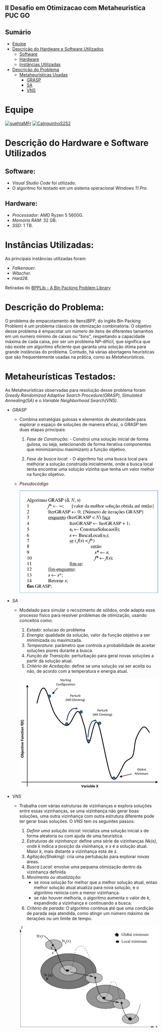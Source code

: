 ## II Desafio em Otimizacao com Metaheuristica PUC GO
## Sumário
- [Equipe](#equipe)
- [Descrição do Hardware e Software Utilizados](#descrição-do-hardware-e-software-utilizados)
  - [Software](#software)
  - [Hardware](#hardware)
  - [Instâncias Utilizadas](#instâncias-utilizadas)
- [Descrição do Problema](#descrição-do-problema)
  - [Metaheurísticas Usadas](#metaheurísticas-Usadas)
    - [GRASP](#grasp)
    - [SA](#sa)
    - [VNS](#vns)

# Equipe
[![suehtaMFr](https://avatars.githubusercontent.com/u/104003912?size=100)](https://github.com/suehtaMFr)
[![CalnguinhoS2S2](https://avatars.githubusercontent.com/u/126282504?size=100)](https://github.com/CalnguinhoS2S2)

# Descrição do Hardware e Software Utilizados
## Software:
- *Visual Studio Code* foi utilizado.
- O algoritmo foi testado em um sistema operacional *Windows 11 Pro*.

## Hardware:
- *Processador:* AMD Ryzen 5 5600G.
- *Memória RAM:* 32 GB.
- *SSD:* 1 TB.

# Instâncias Utilizadas:
As principais instâncias utilizadas foram:
- *Falkenauer*.
- *Wäscher*.
- *Hard28*.

Retiradas do [BPPLib - A Bin Packing Problem Library](https://site.unibo.it/operations-research/en/research/bpplib-a-bin-packing-problem-library)

# Descrição do Problema:
O problema de empacotamento de Itens(BPP, do inglês Bin Packing Problem) é um problema clássico de otimização combinatória. O objetivo desse problema é empacotar um número de itens de diferentes tamanhos em um numero minimo de caixas ou "bins", respeitando a capacidade máxima de cada caixa, por ser um problema NP-difícil, que significa que não existe um algoritmo eficiente que garanta uma solução ótima para grande instâncias do problema. Contudo, há várias abortagens heurísticas que são frequentemente usadas na prática, como as *Metaheurísticas*.

# Metaheurísticas Testados:
As Metaheurísticas observadas para resolução desse problema foram *Greedy Randomized Adaptive Search Procedure(GRASP)*, *Simulated Annealing(SA)* e o *Variable Neighborhood Search(VNS)*.

  - *GRASP* 
    - Combina estratégias gulosas e elementos de aleatoridade para explorar o espaço de soluções de maneira eficaz, o *GRASP* tem duas etapas principais:
        1. *Fase de Construção:*
          -  Constroi uma solução inicial de forma gulosa, ou seja, selecionando de forma iterativa componentes que minimizam(ou maximizam) a função objetivo.
        
        2. *Fase de busca local:*
          - O algoritmo faz uma busca local para melhorar a solução construida inicialmente, onde a busca local tenta encontrar uma solução vizinha que tenha um valor melhor na função objetivo.
    - *Pseudocódigo*

      ![grasp](https://github.com/CalnguinhoS2S2/II-Desafio-em-Otimizacao-com-Metaheuristica-PUC-GO/blob/main/imagens/GRASPP.png)

  - *SA* 
    - Modelado para simular o recozimento de sólidos, onde adapta esse processo físico para resolver problemas de otimização, usando conceitos como:

      1. *Estado:* solucao do problema
      2. *Enengia:* qualidade da solução, valor da função objetivo a ser minimizada ou maximizada.
      3. *Temperatura:* parâmetro que controla a probabilidade de aceitar soluções piores durante a busca.
      4. *Função de Transição:* perturbação para geral novas soluções a partir da solução atual.
      5. *Critério de Aceitação:* define se uma solução vai ser aceita ou não, de acordo com a temperatura e energia atual.

      ![SA](https://github.com/CalnguinhoS2S2/II-Desafio-em-Otimizacao-com-Metaheuristica-PUC-GO/blob/main/imagens/SAA.png)

  - *VNS*
    - Trabalha com várias estruturas de vizinhanças e explora soluções entre essas vizinhanças, se uma vizinhança não gerar boas soluções, uma outra vizinhança com outra estrutura diferente pode ter gerar boas soluções. O *VNS* tem os seguintes passos:

      1. *Definir uma solução inicial:* inicializa uma solução inicial *s* de forma aleatoria ou com ajuda de uma heurística.
      2. *Estruturas de vizinhança:* define uma série de vizinhanças *Nk(s)*, onde *k* indica a posição da visinhança, e *s* é a solução atual. Maior *k*, mais distante a vizinhança está de *s*.
      3. *Agitação(Shaking):* cria uma pertubação para explorar novas áreas.
      4. *Busca Local:* envolve uma pequena otimização dentro da vizinhança definida
      5. *Movimento ou atualização:*
          - se nova solução for melhor que a melhor solução atual, entao melhor solução atual atualiza para nova solução, e o algoritmo reinicia com a menor vizinhança.
          - se não houver melhoria, o algoritmo aumenta o valor de *k*, expandindo a vizinhança e continuando a busca.
      6. *Critério de parada:* O algoritmo continua até que uma condição de parada seja atendida, como atingir um número máximo de iterações ou um limite de tempo.

      ![VNS](https://github.com/CalnguinhoS2S2/II-Desafio-em-Otimizacao-com-Metaheuristica-PUC-GO/blob/main/imagens/vnss.png)
